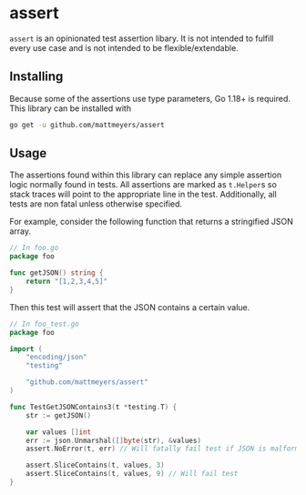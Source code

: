 # assert

`assert` is an opinionated test assertion libary. It is not intended to fulfill every use case and is not intended to be flexible/extendable.

## Installing

Because some of the assertions use type parameters, Go 1.18+ is required. This library can be installed with

```sh
go get -u github.com/mattmeyers/assert
```

## Usage

The assertions found within this library can replace any simple assertion logic normally found in tests. All assertions are marked as `t.Helper`s so stack traces will point to the appropriate line in the test. Additionally, all tests are non fatal unless otherwise specified.

For example, consider the following function that returns a stringified JSON array.

```go
// In foo.go
package foo

func getJSON() string {
	return "[1,2,3,4,5]"
}
```

Then this test will assert that the JSON contains a certain value.

```go
// In foo_test.go
package foo

import (
	"encoding/json"
	"testing"

	"github.com/mattmeyers/assert"
)

func TestGetJSONContains3(t *testing.T) {
	str := getJSON()

	var values []int
	err := json.Unmarshal([]byte(str), &values)
	assert.NoError(t, err) // Will fatally fail test if JSON is malformed

	assert.SliceContains(t, values, 3)
	assert.SliceContains(t, values, 9) // Will fail test
}

```
